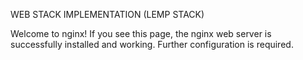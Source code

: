 WEB STACK IMPLEMENTATION (LEMP STACK)

Welcome to nginx!
If you see this page, the nginx web server is successfully installed and working. Further configuration is required.
